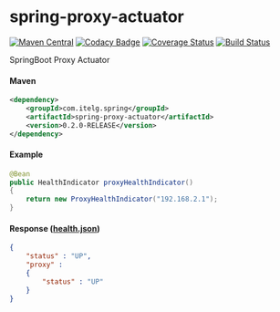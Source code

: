 spring-proxy-actuator
=====================

[![Maven Central](https://img.shields.io/maven-metadata/v/http/central.maven.org/maven2/com/itelg/spring/spring-proxy-actuator/maven-metadata.xml.svg)](https://search.maven.org/#search%7Cgav%7C1%7Cg%3A%22com.itelg.spring%22%20AND%20a%3A%22spring-proxy-actuator%22)
[![Codacy Badge](https://api.codacy.com/project/badge/grade/dec638a857614edfb153ba55d1d29a3b)](https://www.codacy.com/app/eggers-julian/spring-proxy-actuator)
[![Coverage Status](https://coveralls.io/repos/julian-eggers/spring-proxy-actuator/badge.svg?branch=master&service=github)](https://coveralls.io/github/julian-eggers/spring-proxy-actuator?branch=master)
[![Build Status](https://travis-ci.org/julian-eggers/spring-proxy-actuator.svg?branch=master)](https://travis-ci.org/julian-eggers/spring-proxy-actuator)

SpringBoot Proxy Actuator

#### Maven
```xml
<dependency>
	<groupId>com.itelg.spring</groupId>
	<artifactId>spring-proxy-actuator</artifactId>
	<version>0.2.0-RELEASE</version>
</dependency>
```

#### Example
```java
@Bean
public HealthIndicator proxyHealthIndicator()
{
	return new ProxyHealthIndicator("192.168.2.1");
}
```

#### Response ([health.json](http://docs.spring.io/spring-boot/docs/current/reference/html/production-ready-endpoints.html#production-ready-health))
```json
{
	"status" : "UP",
	"proxy" : 
	{
		"status" : "UP"
	}
}
```
